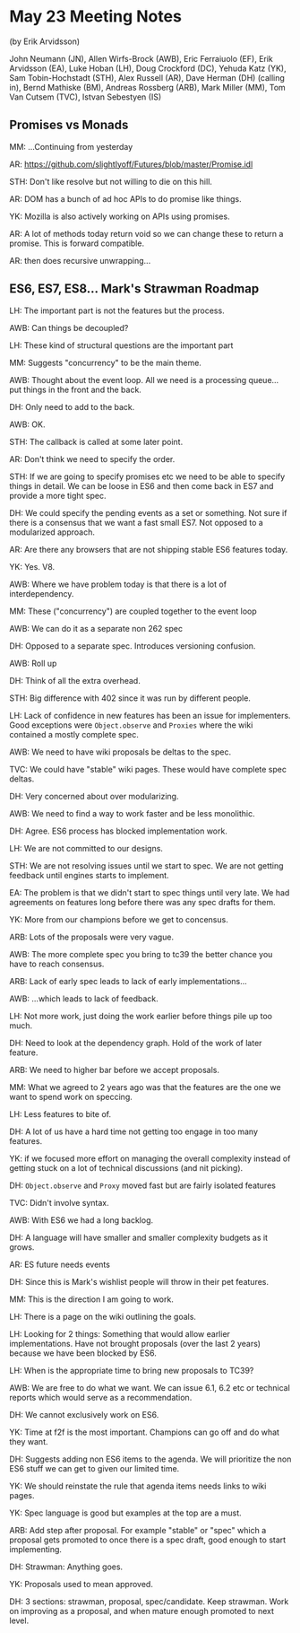 # May 23 Meeting Notes
(by Erik Arvidsson)

John Neumann (JN), Allen Wirfs-Brock (AWB), Eric Ferraiuolo (EF), Erik
Arvidsson (EA), Luke Hoban (LH), Doug Crockford (DC), Yehuda Katz (YK), Sam
Tobin-Hochstadt (STH), Alex Russell (AR), Dave Herman (DH) (calling in),
Bernd Mathiske (BM), Andreas Rossberg (ARB), Mark Miller (MM), Tom Van
Cutsem (TVC), Istvan Sebestyen (IS)


## Promises vs Monads

MM: ...Continuing from yesterday

AR: https://github.com/slightlyoff/Futures/blob/master/Promise.idl

STH: Don't like resolve but not willing to die on this hill.

AR: DOM has a bunch of ad hoc APIs to do promise like things.

YK: Mozilla is also actively working on APIs using promises.

AR: A lot of methods today return void so we can change these to return a promise. This is forward compatible.

AR: then does recursive unwrapping...

## ES6, ES7, ES8... Mark's Strawman Roadmap

LH: The important part is not the features but the process.

AWB: Can things be decoupled?

LH: These kind of structural questions are the important part

MM: Suggests "concurrency" to be the main theme.

AWB: Thought about the event loop. All we need is a processing queue... put things in the front and the back.

DH: Only need to add to the back.

AWB: OK.

STH: The callback is called at some later point.

AR: Don't think we need to specify the order.

STH: If we are going to specify promises etc we need to be able to specify things in detail. We can be loose in ES6 and then come back in ES7 and provide a more tight spec.

DH: We could specify the pending events as a set or something. Not sure if there is a consensus that we want a fast small ES7. Not opposed to a modularized approach.

AR: Are there any browsers that are not shipping stable ES6 features today.

YK: Yes. V8.

AWB: Where we have problem today is that there is a lot of interdependency.

MM: These ("concurrency") are coupled together to the event loop

AWB: We can do it as a separate non 262 spec

DH: Opposed to a separate spec. Introduces versioning confusion.

AWB: Roll up

DH: Think of all the extra overhead.

STH: Big difference with 402 since it was run by different people.

LH: Lack of confidence in new features has been an issue for implementers. Good exceptions were `Object.observe` and `Proxies` where the wiki contained a mostly complete spec.

AWB: We need to have wiki proposals be deltas to the spec.

TVC: We could have "stable" wiki pages. These would have complete spec deltas.

DH: Very concerned about over modularizing.

AWB: We need to find a way to work faster and be less monolithic.

DH: Agree. ES6 process has blocked implementation work.

LH: We are not committed to our designs.

STH: We are not resolving issues until we start to spec. We are not getting feedback until engines starts to implement.

EA: The problem is that we didn't start to spec things until very late. We had agreements on features long before there was any spec drafts for them.

YK: More from our champions before we get to concensus.

ARB: Lots of the proposals were very vague.

AWB: The more complete spec you bring to tc39 the better chance you have to reach consensus.

ARB: Lack of early spec leads to lack of early implementations...

AWB: ...which leads to lack of feedback.

LH: Not more work, just doing the work earlier before things pile up too much.

DH: Need to look at the dependency graph. Hold of the work of later feature.

ARB: We need to higher bar before we accept proposals.

MM: What we agreed to 2 years ago was that the features are the one we want to spend work on speccing.

LH: Less features to bite of.

DH: A lot of us have a hard time not getting too engage in too many features.

YK: if we focused more effort on managing the overall complexity instead of getting stuck on a lot of technical discussions (and nit picking).

DH: `Object.observe` and `Proxy` moved fast but are fairly isolated features

TVC: Didn't involve syntax.

AWB: With ES6 we had a long backlog.

DH: A language will have smaller and smaller complexity budgets as it grows.

AR: ES future needs events

DH: Since this is Mark's wishlist people will throw in their pet features.

MM: This is the direction I am going to work.

LH: There is a page on the wiki outlining the goals.

LH: Looking for 2 things: Something that would allow earlier implementations. Have not brought proposals (over the last 2 years) because we have been blocked by ES6.

LH: When is the appropriate time to bring new proposals to TC39?

AWB: We are free to do what we want. We can issue 6.1, 6.2 etc or technical reports which would serve as a recommendation.

DH: We cannot exclusively work on ES6.

YK: Time at f2f is the most important. Champions can go off and do what they want.

DH: Suggests adding non ES6 items to the agenda. We will prioritize the non ES6 stuff we can get to given our limited time.

YK: We should reinstate the rule that agenda items needs links to wiki pages.

YK: Spec language is good but examples at the top are a must.

ARB: Add step after proposal. For example "stable" or "spec" which a proposal gets promoted to once there is a spec draft, good enough to start implementing.

DH: Strawman: Anything goes.

YK: Proposals used to mean approved.

DH: 3 sections: strawman, proposal, spec/candidate. Keep strawman. Work on improving as a proposal, and when mature enough promoted to next level.
